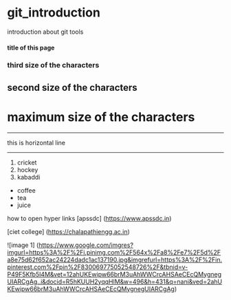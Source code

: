 # git_introduction
introduction about git tools
#### title of this page
###  third size of the characters
## second size of the characters
# maximum size of the characters    

***
this is horizontal line
***
1. cricket
2. hockey
3. kabaddi

- coffee
- tea
- juice

how to open hyper links [apssdc] (https://www.apssdc.in)

[ciet college] (https://chalapathiengg.ac.in)

![image 1] (https://www.google.com/imgres?imgurl=https%3A%2F%2Fi.pinimg.com%2F564x%2Fa8%2Fe7%2F5d%2Fa8e75d62f652ac24224dadc1ac137190.jpg&imgrefurl=https%3A%2F%2Fin.pinterest.com%2Fpin%2F830069775052548726%2F&tbnid=v-P49F5Kfb5l4M&vet=12ahUKEwipw66brM3uAhWWCrcAHSAeCEcQMygnegUIARCgAg..i&docid=R5hKUUH2yqqHlM&w=496&h=431&q=nani&ved=2ahUKEwipw66brM3uAhWWCrcAHSAeCEcQMygnegUIARCgAg)
